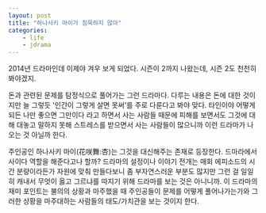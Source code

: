 ```yaml
---
layout: post
title: "하나사키 마이가 침묵하지 않아"
categories:
    - life
    - jdrama
---
```


2014년 드라마인데 이제야 겨우 보게 되었다. 시즌이 2까지 나왔는데, 시즌 2도 천천히 봐야겠지.

돈과 관련된 문제를 탐정식으로 풀어가는 그런 드라마다. 다루는 내용은 돈에 대한 것이지만 늘 그렇듯 '인간이 그렇게 살면 못써'를 주로 다룬다고 봐야 맞다. 타인이야 어떻게 되든 나만 좋으면 그만이다 라고 하면서 사는 사람들 때문에 피해를 보면서도 그것에 대해 대놓고 말하지 못해 스트레스를 받으면서 사는 사람들이 많으니까 이런 드라마가 나오는 것 아닐까 한다. 

주인공인 하나사키 마이(花咲舞:杏)는 그것을 대신해주는 존재로 등장한다. 드마라에서 사이다 역할을 해준다고나 할까? 드라마의 설정이나 이야기 전개는 매회 에피소드의 시간 분량이라든가 자원에 맞춰 만들다보니 좀 부자연스러운 부분도 많지만 그런 걸 일일히 캐내서 무엇이 옳고 그르냐를 따지기 위해 드라마를 보는 것은 아니니까. 이 드라마의 재미 포인트는 불의의 상황과 마주했을 때 주인공들이 문제를 어떻게 풀어나가는가와 그러한 상황을 마주대하는 사람들의 태도/가치관을 보는 것이지 한다.
